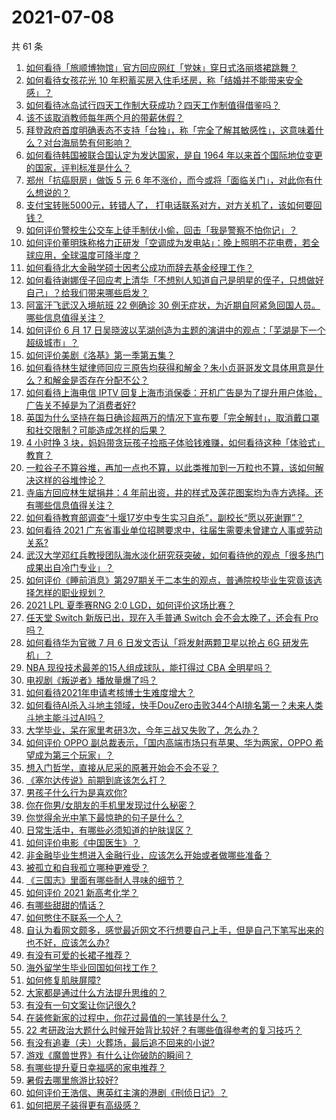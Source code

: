 # 2021-07-08

共 61 条

<!-- BEGIN -->
<!-- 最后更新时间 Thu Jul 08 2021 01:19:54 GMT+0800 (China Standard Time) -->

1. [如何看待「旅顺博物馆」官方回应网红「党妹」穿日式洛丽塔裙跳舞？](https://www.zhihu.com/question/470365349)
2. [如何看待女孩花光 10
   年积蓄买房入住毛坯房，称「结婚并不能带来安全感」？](https://www.zhihu.com/question/470358346)
3. [如何看待冰岛试行四天工作制大获成功？四天工作制值得借鉴吗？](https://www.zhihu.com/question/470410629)
4. [该不该取消教师每年两个月的带薪休假？](https://www.zhihu.com/question/470469068)
5. [拜登政府首度明确表态不支持「台独」，称「完全了解其敏感性」，这意味着什么？对台海局势有何影响？](https://www.zhihu.com/question/470580147)
6. [如何看待韩国被联合国认定为发达国家，是自 1964
   年以来首个国际地位变更的国家，评判标准是什么？](https://www.zhihu.com/question/470588614)
7. [郑州「抗癌厨房」做饭 5 元 6
   年不涨价，而今或将「面临关门」，对此你有什么想说的？](https://www.zhihu.com/question/470452348)
8. [支付宝转账5000元，转错人了，
   打电话联系对方，对方关机了，该如何要回钱？](https://www.zhihu.com/question/351571558)
9. [如何评价警校生公交车上徒手制伏小偷，回击「我是警察不怕你记」？](https://www.zhihu.com/question/470605067)
10. [如何评价董明珠称格力正研发「空调成为发电站」：晚上照明不花电费，若全球应用，全球温度可降半度？](https://www.zhihu.com/question/470429897)
11. [如何看待北大金融学硕士因考公成功而辞去基金经理工作？](https://www.zhihu.com/question/470568734)
12. [如何看待谢娜侄子回应考上清华「不想别人知道自己是明星的侄子，只想做好自己」？给我们带来哪些启发？](https://www.zhihu.com/question/470425395)
13. [阿富汗飞武汉入境航班 22 例确诊 30
    例无症状，为近期自阿紧急回国人员。哪些信息值得关注？](https://www.zhihu.com/question/470593519)
14. [如何评价 6 月 17
    日吴晓波以芜湖创造为主题的演讲中的观点：「芜湖是下一个超级城市」？](https://www.zhihu.com/question/466274708)
15. [如何评价美剧《洛基》第一季第五集？](https://www.zhihu.com/question/469082564)
16. [如何看待林生斌律师回应三原告均获得和解金？朱小贞哥哥发文具体用意是什么？和解金是否存在分配不公？](https://www.zhihu.com/question/469903790)
17. [如何看待上海电信 IPTV
    回复上海市消保委：开机广告是为了提升用户体验，广告关不掉是为了消费者好?](https://www.zhihu.com/question/470272548)
18. [英国为什么坚持在每日确诊超两万的情况下宣布要「完全解封」，取消戴口罩和社交限制？可能造成怎样的后果？](https://www.zhihu.com/question/470082644)
19. [4 小时挣 3
    块，妈妈带贪玩孩子捡瓶子体验钱难赚，如何看待这种「体验式」教育？](https://www.zhihu.com/question/470535137)
20. [一粒谷子不算谷堆，再加一点也不算，以此类推加到一万粒也不算，该如何解决这样的谷堆悖论？](https://www.zhihu.com/question/455083603)
21. [寺庙方回应林生斌捐井：4
    年前出资，井的样式及莲花图案均为寺方选择。还有哪些信息值得关注？](https://www.zhihu.com/question/470587142)
22. [如何看待教育部调查“十堰17岁中专生实习自杀”，副校长“愿以死谢罪”？](https://www.zhihu.com/question/470564757)
23. [如何看待 2021
    广东省事业单位招聘要求中，往届生需要未曾建立人事或劳动关系?](https://www.zhihu.com/question/470133715)
24. [武汉大学邓红兵教授团队海水淡化研究获突破，如何看待他的观点「很多热门成果出自冷门专业」？](https://www.zhihu.com/question/470617704)
25. [如何评价《睡前消息》第297期关于二本生的观点，普通院校毕业生究竟该选择怎样的职业规划？](https://www.zhihu.com/question/470490474)
26. [2021 LPL 夏季赛RNG 2:0
    LGD，如何评价这场比赛？](https://www.zhihu.com/question/470681114)
27. [任天堂 Switch 新版已出，现在入手普通 Switch 会不会太晚了，还会有 Pro
    吗？](https://www.zhihu.com/question/425260879)
28. [如何看待华为官微 7 月 6 日发文否认「将发射两颗卫星以抢占 6G
    研发先机」？](https://www.zhihu.com/question/470367051)
29. [NBA 现役技术最差的15人组成球队，能打得过 CBA
    全明星吗？](https://www.zhihu.com/question/467877445)
30. [电视剧《叛逆者》播放量爆了吗？](https://www.zhihu.com/question/468364234)
31. [如何看待2021年申请考核博士生难度增大？](https://www.zhihu.com/question/430374942)
32. [如何看待AI杀入斗地主领域，快手DouZero击败344个AI排名第一？未来人类斗地主能斗过AI吗？](https://www.zhihu.com/question/470431274)
33. [大学毕业，呆在家里考研3次，今年三战又失败了，怎么办？](https://www.zhihu.com/question/41692093)
34. [如何评价 OPPO 副总裁表示，「国内高端市场只有苹果、华为两家，OPPO
    希望成为第三个玩家」？](https://www.zhihu.com/question/470535816)
35. [想入门哲学，直接从尼采的原著开始会不会不妥？](https://www.zhihu.com/question/465167597)
36. [《塞尔达传说》前期到底该怎么打？](https://www.zhihu.com/question/444332434)
37. [男孩子什么行为是喜欢你?](https://www.zhihu.com/question/459337094)
38. [你在你男/女朋友的手机里发现过什么秘密？](https://www.zhihu.com/question/309282780)
39. [你觉得余光中笔下最惊艳的句子是什么？](https://www.zhihu.com/question/440817750)
40. [日常生活中，有哪些必须知道的护肤误区？](https://www.zhihu.com/question/467117508)
41. [如何评价电影《中国医生》？](https://www.zhihu.com/question/448519150)
42. [非金融毕业生想进入金融行业，应该怎么开始或者做哪些准备？](https://www.zhihu.com/question/34945971)
43. [被孤立和自我孤立哪种更难受？](https://www.zhihu.com/question/468616953)
44. [《三国志》里面有哪些耐人寻味的细节？](https://www.zhihu.com/question/48084045)
45. [如何评价 2021 新高考化学？](https://www.zhihu.com/question/463845980)
46. [有哪些甜甜的情话？](https://www.zhihu.com/question/460123635)
47. [如何憋住不联系一个人？](https://www.zhihu.com/question/417595335)
48. [自认为看网文颇多，感觉最近网文不行想要自己上手，但是自己下笔写出来的也不好，应该怎么办?](https://www.zhihu.com/question/462450572)
49. [有没有可爱的长裙子推荐？](https://www.zhihu.com/question/446771263)
50. [海外留学生毕业回国如何找工作？](https://www.zhihu.com/question/267051114)
51. [如何修复肌肤屏障?](https://www.zhihu.com/question/318814504)
52. [大家都是通过什么方法提升思维的？](https://www.zhihu.com/question/468908005)
53. [有没有一句文案让你记很久?](https://www.zhihu.com/question/432213645)
54. [在装修新家的过程中，你花过最值的一笔钱是什么？](https://www.zhihu.com/question/468840855)
55. [22
    考研政治大题什么时候开始背比较好？有哪些值得参考的复习技巧？](https://www.zhihu.com/question/470122007)
56. [有没有追妻（夫）火葬场，最后追不回来的小说?](https://www.zhihu.com/question/468268590)
57. [游戏《魔兽世界》有什么让你破防的瞬间？](https://www.zhihu.com/question/466341366)
58. [有哪些提升夏日幸福感的家电推荐？](https://www.zhihu.com/question/333879590)
59. [暑假去哪里旅游比较好?](https://www.zhihu.com/question/465756199)
60. [如何评价王浩信、惠英红主演的港剧《刑侦日记》？](https://www.zhihu.com/question/463938835)
61. [如何把房子装得更有高级感？](https://www.zhihu.com/question/460724070)

<!-- END -->
